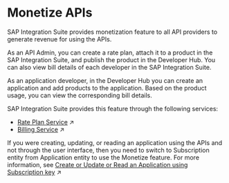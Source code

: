 <!-- copyf6ab15146ac74bc4be6d9e9a9fef4b26 -->

# Monetize APIs

SAP Integration Suite provides monetization feature to all API providers to generate revenue for using the APIs.

As an API Admin, you can create a rate plan, attach it to a product in the SAP Integration Suite, and publish the product in the Developer Hub. You can also view bill details of each developer in the SAP Integration Suite.

As an application developer, in the Developer Hub you can create an application and add products to the application. Based on the product usage, you can view the corresponding bill details.

SAP Integration Suite provides this feature through the following services:

-   [Rate Plan Service](https://help.sap.com/viewer/66d066d903c2473f81ec33acfe2ccdb4/Cloud/en-US/f4537cef059e44ee8e0f8536f80f1599.html "API Management allows user to create rate plans and attach a rate plan to a product. Through a rate plan you can charge the application developers for the use of your APIs.") :arrow_upper_right:
-   [Billing Service](https://help.sap.com/viewer/66d066d903c2473f81ec33acfe2ccdb4/Cloud/en-US/1e20fb575ad644399a7af8e1c4f423d0.html "Billing service is available in both API portal and Developer Hub.") :arrow_upper_right:

If you were creating, updating, or reading an application using the APIs and not through the user interface, then you need to switch to Subscription entity from Application entity to use the Monetize feature. For more information, see [Create or Update or Read an Application using Subscription key](https://help.sap.com/viewer/66d066d903c2473f81ec33acfe2ccdb4/Cloud/en-US/e2645b5658e64fdfae97aa952756dd01.html "Creating, updating, and reading an application using the Subscription key.") :arrow_upper_right: 

